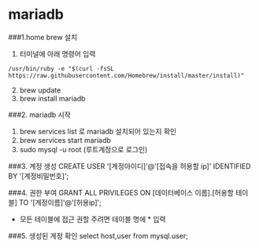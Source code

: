 mariadb
============

###1.home brew 설치
   1) 터미널에 아래 명령어 입력
   ```
   /usr/bin/ruby -e "$(curl -fsSL https://raw.githubusercontent.com/Homebrew/install/master/install)"
   ```
   2) brew update
   3) brew install mariadb

###2. mariadb 시작
   1) brew services list 로 mariadb 설치되어 있는지 확인
   2) brew services start mariadb
   3) sudo mysql -u root (루트계정으로 로그인)

###3. 계정 생성
    CREATE USER '[계정아이디]'@'[접속을 허용할 ip]' IDENTIFIED BY '[계정비밀번호]';
   
###4. 권한 부여
    GRANT ALL PRIVILEGES ON [데이터베이스 이름].[허용할 테이블] TO '[계정이름]'@'[허용ip]';
   - 모든 테이블에 접근 권할 주려면 테이블 명에 * 입력

###5. 생성된 계정 확인
    select host,user from mysql.user;
